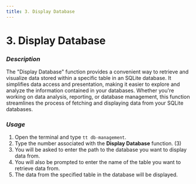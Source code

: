 ```yaml
---
title: 3. Display Database
---
```


# 3. Display Database

### **_Description_**

The "Display Database" function provides a convenient way to retrieve and visualize data stored within a specific table in an SQLite database. It simplifies data access and presentation, making it easier to explore and analyze the information contained in your databases. Whether you're working on data analysis, reporting, or database management, this function streamlines the process of fetching and displaying data from your SQLite databases.

### **_Usage_**

1. Open the terminal and type `tt db-management`.
2. Type the number associated with the **Display Database** function. (3)
3. You will be asked to enter the path to the database you want to display data from.
4. You will also be prompted to enter the name of the table you want to retrieve data from.
5. The data from the specified table in the database will be displayed.
